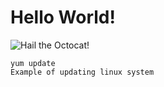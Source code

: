 # Hello World!
![Hail the Octocat!](https://octodex.github.com/images/yaktocat.png)
```
yum update
Example of updating linux system
```
